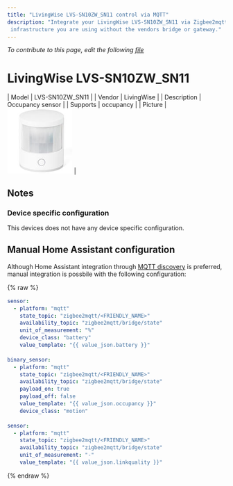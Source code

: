 ```yaml
---
title: "LivingWise LVS-SN10ZW_SN11 control via MQTT"
description: "Integrate your LivingWise LVS-SN10ZW_SN11 via Zigbee2mqtt with whatever smart home
 infrastructure you are using without the vendors bridge or gateway."
---
```


*To contribute to this page, edit the following
[file](https://github.com/Koenkk/zigbee2mqtt.io/blob/master/docs/devices/LVS-SN10ZW_SN11.md)*

# LivingWise LVS-SN10ZW_SN11

| Model | LVS-SN10ZW_SN11  |
| Vendor  | LivingWise  |
| Description | Occupancy sensor |
| Supports | occupancy |
| Picture | ![LivingWise LVS-SN10ZW_SN11](../images/devices/LVS-SN10ZW_SN11.jpg) |

## Notes


### Device specific configuration
This devices does not have any device specific configuration.


## Manual Home Assistant configuration
Although Home Assistant integration through [MQTT discovery](../integration/home_assistant) is preferred,
manual integration is possbile with the following configuration:


{% raw %}
```yaml
sensor:
  - platform: "mqtt"
    state_topic: "zigbee2mqtt/<FRIENDLY_NAME>"
    availability_topic: "zigbee2mqtt/bridge/state"
    unit_of_measurement: "%"
    device_class: "battery"
    value_template: "{{ value_json.battery }}"

binary_sensor:
  - platform: "mqtt"
    state_topic: "zigbee2mqtt/<FRIENDLY_NAME>"
    availability_topic: "zigbee2mqtt/bridge/state"
    payload_on: true
    payload_off: false
    value_template: "{{ value_json.occupancy }}"
    device_class: "motion"

sensor:
  - platform: "mqtt"
    state_topic: "zigbee2mqtt/<FRIENDLY_NAME>"
    availability_topic: "zigbee2mqtt/bridge/state"
    unit_of_measurement: "-"
    value_template: "{{ value_json.linkquality }}"
```
{% endraw %}


